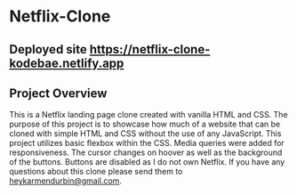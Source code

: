 # Netflix-Clone

## Deployed site https://netflix-clone-kodebae.netlify.app

## Project Overview

This is a Netflix landing page clone created with vanilla HTML and CSS.
The purpose of this project is to showcase how much of a website that can be cloned with simple HTML and CSS without 
the use of any JavaScript. This project utilizes basic flexbox within the CSS. Media queries were added for responsiveness. 
The cursor changes on hoover as well as the background of the buttons. Buttons are disabled as I do not own Netflix. 
If you have any questions about this clone please send them to heykarmendurbin@gmail.com. 
